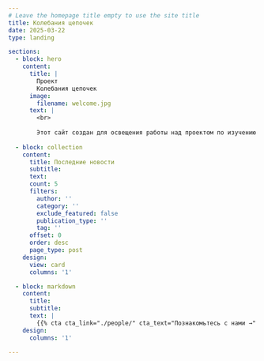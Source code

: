 ```yaml
---
# Leave the homepage title empty to use the site title
title: Колебания цепочек
date: 2025-03-22
type: landing

sections:
  - block: hero
    content:
      title: |
        Проект
        Колебания цепочек
      image:
        filename: welcome.jpg
      text: |
        <br>
        
        Этот сайт создан для освещения работы над проектом по изучению и моделированию колебания цепочек. Это применимо к цепочкам атомов в кристалле.
  
  - block: collection
    content:
      title: Последние новости
      subtitle:
      text:
      count: 5
      filters:
        author: ''
        category: ''
        exclude_featured: false
        publication_type: ''
        tag: ''
      offset: 0
      order: desc
      page_type: post
    design:
      view: card
      columns: '1'

  - block: markdown
    content:
      title:
      subtitle:
      text: |
        {{% cta cta_link="./people/" cta_text="Познакомьтесь с нами →" %}}
    design:
      columns: '1'
      
---
```


